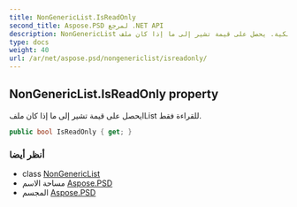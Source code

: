 ```yaml
---
title: NonGenericList.IsReadOnly
second_title: Aspose.PSD لمرجع .NET API
description: NonGenericList ملكية. يحصل على قيمة تشير إلى ما إذا كان ملفIList للقراءة فقط.
type: docs
weight: 40
url: /ar/net/aspose.psd/nongenericlist/isreadonly/
---
```

## NonGenericList.IsReadOnly property

يحصل على قيمة تشير إلى ما إذا كان ملفIList للقراءة فقط.

```csharp
public bool IsReadOnly { get; }
```

### أنظر أيضا

* class [NonGenericList](../)
* مساحة الاسم [Aspose.PSD](../../nongenericlist/)
* المجسم [Aspose.PSD](../../../)


